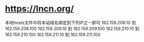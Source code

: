 # https://lncn.org/

本地hosts文件中将本站域名绑定到下列IP之一即可
162.159.208.10 到 162.159.208.100
162.159.209.10 到 162.159.209.100
162.159.210.10 到 162.159.210.100
162.159.211.10 到 162.159.211.100
